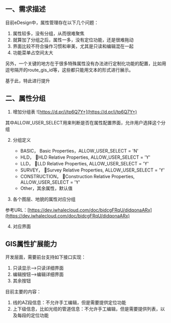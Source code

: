 ## 一、需求描述

目前eDesign中，属性管理存在以下几个问题：
1. 属性较多，没有分组，从而很难聚焦
2. 就算加了分组之后，属性一多，没有定位功能，还是很难拖动
3. 界面比较不符合操作习惯和审美，尤其是只读和编辑混在一起
4. 功能菜单占空间太大

另外，一个关键的地方在于很多特殊属性没有办法进行定制化功能的配置，比如用逗号隔开的route_gis_id等，这些都只能用文本的形式进行展示。

基于此，特此进行提升

## 二、属性分组

1. 增加分组表
![https://d.pr/i/tp6Q7Y+](https://d.pr/i/tp6Q7Y+)

其中ALLOW_USER_SELECT用来判断是否在属性配置界面，允许用户选择这个分组

2. 分组定义

	* BASIC， Basic Properties，ALLOW_USER_SELECT = 'N'
	* HLD， HLD Relative Properties, ALLOW_USER_SELECT = 'Y'
	* LLD， LLD Relative Properties, ALLOW_USER_SELECT = 'Y'
	* SURVEY， Survey Relative Properties, ALLOW_USER_SELECT = 'Y'
	* CONSTRUCTION， Construction Relative Properties, ALLOW_USER_SELECT = 'Y'
	* Other，其余属性，默认值

3. 各个图层、地貌的属性对应分组

参考URL：[https://dev.iwhalecloud.com/doc/bidcgFRqU/didqonaARx](https://dev.iwhalecloud.com/doc/bidcgFRqU/didqonaARx)

4. 对应界面


## GIS属性扩展能力

开发层面，需要前台支持如下接口实现：

1. 只读显示-->只读详细界面
2. 编辑按钮-->编辑详细界面
3. 其余按钮

目前主要的内容：
1. 线的AZ段信息：不允许手工编辑，但是需要提供定位功能
2. 上下级信息，比如光缆的管道信息：不允许手工编辑，但是需要提供列表，以及每段的定位功能

